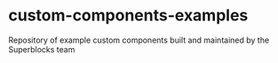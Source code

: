# custom-components-examples
Repository of example custom components built and maintained by the Superblocks team
